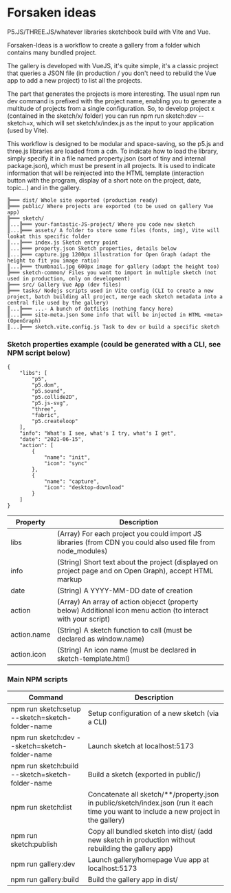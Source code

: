 # Forsaken ideas

P5.JS/THREE.JS/whatever libraries sketchbook build with Vite and Vue.

Forsaken-Ideas is a workflow to create a gallery from a folder which contains many bundled project.

The gallery is developed with VueJS, it's quite simple, it's a classic project that queries a JSON file (in production / you don't need to rebuild the Vue app to add a new project) to list all the projects.

The part that generates the projects is more interesting. The usual npm run dev command is prefixed with the project name, enabling you to generate a multitude of projects from a single configuration. So, to develop project x (contained in the sketch/x/ folder) you can run npm run sketch:dev --sketch=x, which will set sketch/x/index.js as the input to your application (used by Vite).

This workflow is designed to be modular and space-saving, so the p5.js and three.js libraries are loaded from a cdn. To indicate how to load the library, simply specify it in a file named property.json (sort of tiny and internal package.json), which must be present in all projects. It is used to indicate information that will be reinjected into the HTML template (interaction button with the program, display of a short note on the project, date, topic...) and in the gallery. 



```
╠═══ dist/ Whole site exported (production ready)
╠═══ public/ Where projects are exported (to be used on gallery Vue app)
╠═══ sketch/
║...╠═══ your-fantastic-JS-project/ Where you code new sketch
║...╠═══ assets/ A folder to store some files (fonts, img), Vite will lookat this specific folder
║...╠═══ index.js Sketch entry point
║...╠═══ property.json Sketch properties, details below
║...╠═══ capture.jpg 1200px illustration for Open Graph (adapt the height to fit you image ratio)
║...╠═══ thumbnail.jpg 600px image for gallery (adapt the height too)
╠═══ sketch-common/ Files you want to import in multiple sketch (not used in production, only on development)
╠═══ src/ Gallery Vue App (dev files)
╠═══ tasks/ Nodejs scripts used in Vite config (CLI to create a new project, batch building all project, merge each sketch metadata into a central file used by the gallery)
║...╠═══ ...- A bunch of dotfiles (nothing fancy here)
║...╠═══ site-meta.json Some info that will be injected in HTML <meta> (OpenGraph)
║...╠═══ sketch.vite.config.js Task to dev or build a specific sketch

```

### Sketch properties example (could be generated with a CLI, see NPM script below)
```
{
    "libs": [
        "p5",
        "p5.dom",
        "p5.sound",
        "p5.collide2D",
        "p5.js-svg",
        "three",
        "fabric",
        "p5.createloop"
    ],
    "info": "What's I see, what's I try, what's I get",
    "date": "2021-06-15",
    "action": [
        {
            "name": "init",
            "icon": "sync"
        },
        {
            "name": "capture",
            "icon": "desktop-download"
        }
    ]
}
```

Property | Description
--- | ---
libs | (Array) For each project you could import JS libraries (from CDN you could also used file from node_modules)
info | (String) Short text about the project (displayed on project page and on Open Graph), accept HTML markup
date | (String) A YYYY-MM-DD date of creation
action | (Array) An array of action objecct (property below) Additional icon menu action (to interact with your script)
action.name | (String) A sketch function to call (must be declared as window.name)
action.icon | (String) An icon name (must be declared in sketch-template.html)



### Main NPM scripts

Command | Description
--- | ---
npm run sketch:setup --sketch=sketch-folder-name | Setup configuration of a new sketch (via a CLI) 
npm run sketch:dev --sketch=sketch-folder-name | Launch sketch at localhost:5173 
npm run sketch:build --sketch=sketch-folder-name | Build a sketch (exported in public/)
npm run sketch:list | Concatenate all sketch/**/property.json in public/sketch/index.json (run it each time you want to include a new project in the gallery)
npm run sketch:publish | Copy all bundled sketch into dist/ (add new sketch in production without rebuilding the gallery app)
npm run gallery:dev | Launch gallery/homepage Vue app at localhost:5173
npm run gallery:build | Build the gallery app in dist/
